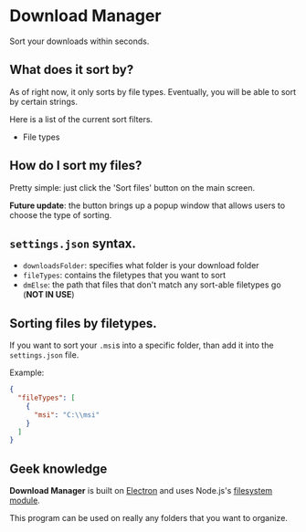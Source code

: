 # Download Manager

Sort your downloads within seconds.

## What does it sort by?

As of right now, it only sorts by file types. Eventually, you will be able to sort by certain strings.

Here is a list of the current sort filters.

- File types

## How do I sort my files?

Pretty simple: just click the 'Sort files' button on the main screen.

**Future update**: the button brings up a popup window that allows users to choose the type of sorting.

## `settings.json` syntax.

- `downloadsFolder`: specifies what folder is your download folder
- `fileTypes`: contains the filetypes that you want to sort
- `dmElse`: the path that files that don't match any sort-able filetypes go (**NOT IN USE**)

## Sorting files by filetypes.

If you want to sort your `.msi`s into a specific folder, than add it into the `settings.json` file.

Example:

```json
{
  "fileTypes": [
    {
      "msi": "C:\\msi"
    }
  ]
}
```

## Geek knowledge

**Download Manager** is built on [Electron](https://electronjs.org "Electron") and uses Node.js's [filesystem module](https://nodejs.org/api/fs.html "NodeJS FS Module").

This program can be used on really any folders that you want to organize.
